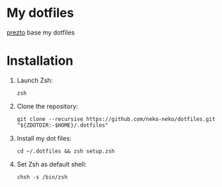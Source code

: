 # My dotfiles
[prezto](https://github.com/sorin-ionescu/prezto) base my dotfiles

# Installation
1. Launch Zsh:
    ```
    zsh
    ```
2. Clone the repository:
    ```
    git clone --recursive https://github.com/neko-neko/dotfiles.git "${ZDOTDIR:-$HOME}/.dotfiles"
    ```
3. Install my dot files:
    ```
    cd ~/.dotfiles && zsh setup.zsh
    ```
4. Set Zsh as default shell:
    ```
    chsh -s /bin/zsh
    ```
